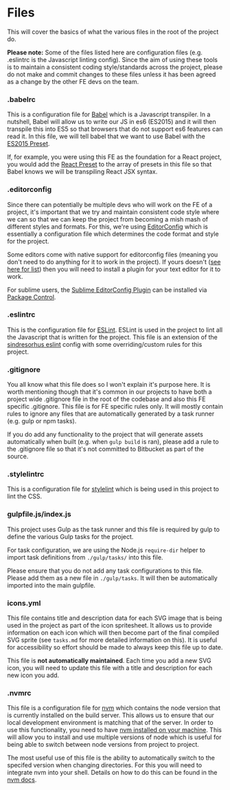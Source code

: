 # Files

This will cover the basics of what the various files in the root of the project do.

**Please note:** Some of the files listed here are configuration files (e.g. .eslintrc is the Javascript linting config). Since the aim of using these tools is to maintain a consistent coding style/standards across the project, please do not make and commit changes to these files unless it has been agreed as a change by the other FE devs on the team.

### .babelrc

This is a configuration file for [Babel](https://babeljs.io/) which is a Javascript transpiler. In a nutshell, Babel will allow us to write our JS in es6 (ES2015) and it will then transpile this into ES5 so that browsers that do not support es6 features can read it.
In this file, we will tell babel that we want to use Babel with the [ES2015 Preset](http://babeljs.io/docs/plugins/preset-es2015/).

If, for example, you were using this FE as the foundation for a React project, you would add the [React Preset](http://babeljs.io/docs/plugins/preset-react/) to the array of presets in this file so that Babel knows we will be transpiling React JSX syntax.

### .editorconfig

Since there can potentially be multiple devs who will work on the FE of a project, it's important that we try and maintain consistent code style where we can so that we can keep the project from becoming a mish mash of different styles and formats.
For this, we're using [EditorConfig](http://editorconfig.org/) which is essentially a configuration file which determines the code format and style for the project.

Some editors come with native support for editorconfig files (meaning you don't need to do anything for it to work in the project). If yours doesn't ([see here for list](http://editorconfig.org/#download)) then you will need to install a plugin for your text editor for it to work.

For sublime users, the [Sublime EditorConfig Plugin](https://github.com/sindresorhus/editorconfig-sublime/blob/master/readme.md) can be installed via [Package Control](https://packagecontrol.io).

### .eslintrc

This is the configuration file for [ESLint](http://eslint.org). ESLint is used in the project to lint all the Javascript that is written for the project.
This file is an extension of the [sindresorhus eslint](https://github.com/sindresorhus/eslint-config-xo) config with some overriding/custom rules for this project.

### .gitignore

You all know what this file does so I won't explain it's purpose here. It is worth mentioning though that it's common in our projects to have both a project wide .gitignore file in the root of the codebase and also this FE specific .gitignore. This file is for FE specific rules only. It will mostly contain rules to ignore any files that are automatically generated by a task runner (e.g. gulp or npm tasks).

If you do add any functionality to the project that will generate assets automatically when built (e.g. when `gulp build` is ran), please add a rule to the .gitignore file so that it's not committed to Bitbucket as part of the source.

### .stylelintrc

This is a configuration file for [stylelint](https://github.com/stylelint/stylelint) which is being used in this project to lint the CSS.

### gulpfile.js/index.js

This project uses Gulp as the task runner and this file is required by gulp to define the various Gulp tasks for the project.

For task configuration, we are using the Node.js `require-dir` helper to import task definitions from `./gulp/tasks/` into this file.

Please ensure that you do not add any task configurations to this file. Please add them as a new file in `./gulp/tasks`. It will then be automatically imported into the main gulpfile.

### icons.yml

This file contains title and description data for each SVG image that is being used in the project as part of the icon spritesheet. It allows us to provide information on each icon which will then become part of the final compiled SVG sprite (see `tasks.md` for more detailed information on this). It is useful for accessibility so effort should be made to always keep this file up to date.

This file is **not automatically maintained**. Each time you add a new SVG icon, you will need to update this file with a title and description for each new icon you add.

### .nvmrc

This file is a configuration file for [nvm](https://github.com/creationix/nvm) which contains the node version that is currently installed on the build server. This allows us to ensure that our local development environment is matching that of the server. In order to use this functionality, you need to have [nvm installed on your machine](https://github.com/creationix/nvm#installation). This will allow you to install and use multiple versions of node which is useful for being able to switch between node versions from project to project.

The most useful use of this file is the ability to automatically switch to the specifed version when changing directories. For this you will need to integrate nvm into your shell. Details on how to do this can be found in the [nvm docs](https://github.com/creationix/nvm#nvmrc).
